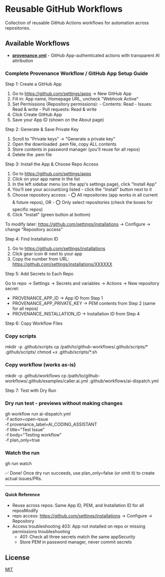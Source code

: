 # Reusable GitHub Workflows

Collection of reusable GitHub Actions workflows for automation across repositories.

## Available Workflows

- **[provenance.yml](docs/provenance.md)** - GitHub App-authenticated actions with transparent AI attribution

### Complete Provenance Workflow / GitHub App Setup Guide

  Step 1: Create a GitHub App

  1. Go to https://github.com/settings/apps → New GitHub App
  2. Fill in: App name, Homepage URL, uncheck "Webhook Active"
  3. Set Permissions (Repository permissions):
    - Contents: Read
    - Issues: Read & write
    - Pull requests: Read & write
  4. Click Create GitHub App
  5. Save your App ID (shown on the About page)

  Step 2: Generate & Save Private Key

  1. Scroll to "Private keys" → "Generate a private key"
  2. Open the downloaded .pem file, copy ALL contents
  3. Store contents in password manager (you'll reuse for all repos)
  4. Delete the .pem file

 Step 3: Install the App & Choose Repo Access

  1. Go to https://github.com/settings/apps
  2. Click on your app name in the list
  3. In the left sidebar menu (on the app's settings page), click "Install App"
  4. You'll see your account/org listed - click the "Install" button next to it
  5. Choose repository access:
    - ⭕ All repositories (app works in all current & future repos), OR
    - ⭕ Only select repositories (check the boxes for specific repos)
  6. Click "Install" (green button at bottom)

  To modify later: https://github.com/settings/installations → Configure → change "Repository access"

  Step 4: Find Installation ID

  1. Go to https://github.com/settings/installations
  2. Click gear icon ⚙️ next to your app
  3. Copy the number from URL: https://github.com/settings/installations/XXXXXX

  Step 5: Add Secrets to Each Repo

  Go to repo → Settings → Secrets and variables → Actions → New repository secret:

  - PROVENANCE_APP_ID → App ID from Step 1
  - PROVENANCE_APP_PRIVATE_KEY → PEM contents from Step 2 (same for all repos)
  - PROVENANCE_INSTALLATION_ID → Installation ID from Step 4

  Step 6: Copy Workflow Files

  ### Copy scripts
  mkdir -p .github/scripts
  cp /path/to/github-workflows/.github/scripts/* .github/scripts/
  chmod +x .github/scripts/*.sh

  ### Copy workflow (works as-is)
  mkdir -p .github/workflows
  cp /path/to/github-workflows/.github/examples/caller.ai.yml .github/workflows/ai-dispatch.yml

  Step 7: Test with Dry Run

  ### Dry run test - previews without making changes
  gh workflow run ai-dispatch.yml \
    -f action=open-issue \
    -f provenance_label=AI_CODING_ASSISTANT \
    -f title="Test Issue" \
    -f body="Testing workflow" \
    -f plan_only=true

  ### Watch the run
  gh run watch

  ✅ Done! Once dry run succeeds, use plan_only=false (or omit it) to create actual issues/PRs.

  ---
 #### Quick Reference

  - Reuse across repos: Same App ID, PEM, and Installation ID for all reposModify 
  - repo access: https://github.com/settings/installations → Configure → Repository
  - Access troubleshooting 403: App not installed on repo or missing permissions troubleshooting
    - 401: Check all three secrets match the same appSecurity
    - Store PEM in password manager, never commit secrets

## License

[MIT](LICENSE)
